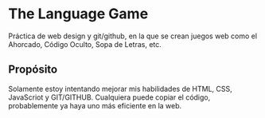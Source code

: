 # The Language Game
Práctica de web design y git/github, en la que se crean juegos web como el Ahorcado, Código Oculto, Sopa de Letras, etc.

## Propósito
Solamente estoy intentando mejorar mis habilidades de HTML, CSS, JavaScriot y GIT/GITHUB. Cualquiera puede copiar el código, probablemente ya haya uno más eficiente en la web.
